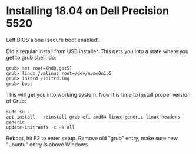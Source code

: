 # Installing 18.04 on Dell Precision 5520

Left BIOS alone (secure boot enabled).

Did a regular install from USB installer. This gets you into a state where you get to grub shell, do:

```
grub> set root=(hd0,gpt5)
grub> linux /vmlinuz root=/dev/nvme0n1p5
grub> initrd /initrd.img
grub> boot
```

This will get you into working system. Now it is time to install proper version of Grub:

```
sudo su -
apt install --reinstall grub-efi-amd64 linux-generic linux-headers-generic
update-initramfs -c -k all
```

Reboot, hit F2 to enter setup. Remove old "grub" entry, make sure new "ubuntu" entry is above Windows.
